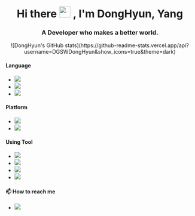 <h1 align="center">Hi there <img src="https://media.giphy.com/media/hvRJCLFzcasrR4ia7z/giphy.gif" width="30px"> , I'm DongHyun, Yang</h1>
<h3 align="center">A Developer who makes a better world.</h3>
<p align="center">
![DongHyun's GitHub stats](https://github-readme-stats.vercel.app/api?username=DGSWDongHyun&show_icons=true&theme=dark)

#### Language
- <a href='#'><img src="https://img.shields.io/badge/Java-ED8B00?style=for-the-badge&logo=Java&logoColor=white"></a>
- <a href='#'><img src="https://img.shields.io/badge/Kotlin-0095D5?&style=for-the-badge&logo=kotlin&logoColor=white"></a>
- <a href='#'><img src="https://img.shields.io/badge/Dart-0175C2?&style=for-the-badge&logo=Dart&logoColor=white"></a>

#### Platform
- <a href='#'><img src="https://img.shields.io/badge/Android-3DDC84?&style=for-the-badge&logo=Android&logoColor=white"></a>
- <a href='#'><img src="https://img.shields.io/badge/Flutter-02569B?&style=for-the-badge&logo=Flutter&logoColor=white"></a>

#### Using Tool
- <a href='#'><img src="https://img.shields.io/badge/Android Studio-3DDC84?&style=for-the-badge&logo=Android-Studio&logoColor=white"></a>
- <a href='#'><img src="https://img.shields.io/badge/Firebase-FFCA28?&style=for-the-badge&logo=Firebase&logoColor=white"></a>
- <a href='#'><img src="https://img.shields.io/badge/Visual Studio Code-007ACC?&style=for-the-badge&logo=Visual Studio Code&logoColor=white"></a>
- <a href='#'><img src="https://img.shields.io/badge/AWS Amplify-FF9900?&style=for-the-badge&logo=AWS Amplify&logoColor=white"></a>

#### 📫 How to reach me 
- <a href='#'><img src="https://img.shields.io/badge/ydh665566@naver.com-005FF9?&style=for-the-badge&logo=Mail.ru&logoColor=white"></a>
</p>
